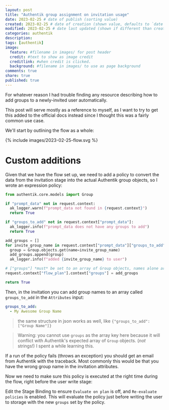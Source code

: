 ```yaml
---
layout: post
title: "Authentik group assignment on invitation usage"
date: 2023-02-25 # date of publish (sorting value)
created: 2023-02-25 # date of creation (shown value, defaults to `date`)
modified: 2023-02-25 # date last updated (shown if different than created)
categories: authentik
description:
tags: [authentik]
image:
  feature: #filename in images/ for post header
  credit: #text to show as image credit
  creditlink: #when credit is clicked.
  background: #filename in images/ to use as page background
comments: true
share: true
published: true
---
```


For whatever reason I had trouble finding any resource describing how to add groups to a newly-invited user automatically.

This post will serve mostly as a reference to myself, as I want to try to get this added to the official docs instead since I thought this was a fairly common use case.



We'll start by outlining the flow as a whole:

<!-- BEGIN AUTHENTIK GENERATED SVG -->
{% include images/2023-02-25-flow.svg %}
<!-- END AUTHENTIK GENERATED SVG -->

# Custom additions

Given that we have the flow set up, we need to add a policy to convert the data from the invitation stage into the actual Authentik group objects, so I wrote an expression policy:

```python
from authentik.core.models import Group

if "prompt_data" not in request.context:
  ak_logger.warn(f"prompt_data not found in {request.context}")
  return True

if "groups_to_add" not in request.context["prompt_data"]:
  ak_logger.info(f"prompt_data does not have any groups to add")
  return True

add_groups = []
for invite_group_name in request.context["prompt_data"]["groups_to_add"]:
  group = Group.objects.get(name=invite_group_name)
  add_groups.append(group)
  ak_logger.info(f"added {invite_group_name} to user")

# ["groups"] *must* be set to an array of Group objects, names alone are not enough.
request.context["flow_plan"].context["groups"] = add_groups

return True
```

Then, in the invitation you can add group names to an array called `groups_to_add` in the `Attributes` input:

```yaml
groups_to_add:
  - My Awesome Group Name
```
> the same structure in json works as well, like `{"groups_to_add": ["Group Name"]}`

> Warning: you cannot use `groups` as the array key here because it will conflict with Authentik's expected array of `Group` objects. (*not* strings!) I spent a while learning this.

If a run of the policy fails (throws an exception) you should get an email from Authentik with the traceback. Most commonly this would be that you have the wrong group name in the invitation attributes.

Now we need to make sure this policy is executed at the right time during the flow, right before the user write stage:

Edit the Stage Binding to ensure `Evaluate on plan` is off, and `Re-evaluate policies` is enabled. This will evaluate the policy just before writing the user to storage with the new `groups` set by the policy.
